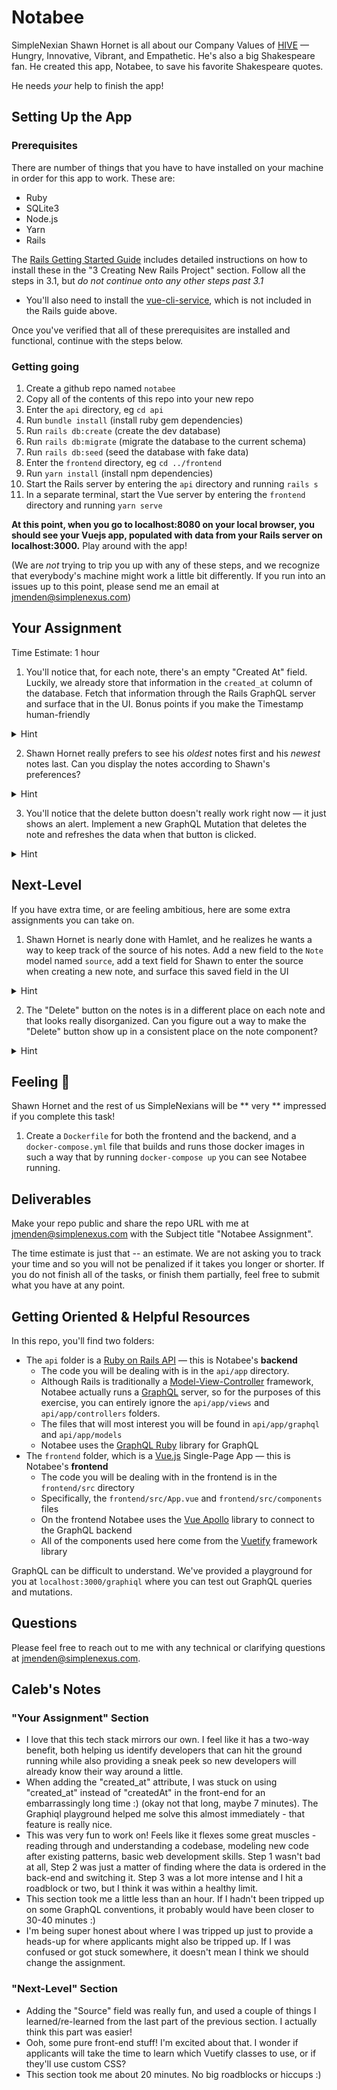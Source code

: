 # Notabee

SimpleNexian Shawn Hornet is all about our Company Values of [HIVE](https://www.simplenexus.com/careers/) — Hungry, Innovative, Vibrant, and Empathetic. He's also a big Shakespeare fan. He created this app, Notabee, to save his favorite Shakespeare quotes.

He needs *your* help to finish the app!

## Setting Up the App

### Prerequisites

There are number of things that you have to have installed on your machine in order for this app to work. These are:
* Ruby
* SQLite3
* Node.js
* Yarn
* Rails

The [Rails Getting Started Guide](https://guides.rubyonrails.org/getting_started.html) includes detailed instructions on how to install these in the "3 Creating New Rails Project" section. Follow all the steps in 3.1, but *do not continue onto any other steps past 3.1*

* You'll also need to install the [vue-cli-service](https://cli.vuejs.org/guide/installation.html), which is not included in the Rails guide above.

Once you've verified that all of these prerequisites are installed and functional, continue with the steps below.

### Getting going

1. Create a github repo named `notabee`
2. Copy all of the contents of this repo into your new repo
3. Enter the `api` directory, eg `cd api`
4. Run `bundle install` (install ruby gem dependencies)
5. Run `rails db:create` (create the dev database)
6. Run `rails db:migrate` (migrate the database to the current schema)
7. Run `rails db:seed` (seed the database with fake data)
8. Enter the `frontend` directory, eg `cd ../frontend`
9. Run `yarn install` (install npm dependencies)
10. Start the Rails server by entering the `api` directory and running `rails s`
11. In a separate terminal, start the Vue server by entering the `frontend` directory and running `yarn serve`

**At this point, when you go to localhost:8080 on your local browser, you should see your Vuejs app, populated with data from your Rails server on localhost:3000.** Play around with the app!

(We are *not* trying to trip you up with any of these steps, and we recognize that everybody's machine might work a little bit differently. If you run into an issues up to this point, please send me an email at <jmenden@simplenexus.com>)

## Your Assignment

Time Estimate: 1 hour

1. You'll notice that, for each note, there's an empty "Created At" field. Luckily, we already store that information in the `created_at` column of the database. Fetch that information through the Rails GraphQL server and surface that in the UI. Bonus points if you make the Timestamp human-friendly
<details>
  <summary>Hint</summary>
  On the frontend, you should add the created_at field to the query in <code>frontend/src/components/NotesDashboard.vue</code> , now just to figure out where it should be defined on the backend...
</details>

2. Shawn Hornet really prefers to see his *oldest* notes first and his *newest* notes last. Can you display the notes according to Shawn's preferences?
<details>
  <summary>Hint</summary>
  There's a one-line, one-word fix for this in the backend.
</details>

3. You'll notice that the delete button doesn't really work right now — it just shows an alert. Implement a new GraphQL Mutation that deletes the note and refreshes the data when that button is clicked.
<details>
  <summary>Hint</summary>
  Try to study and understand what the app is doing for the <code>AddNote</code> mutation, since this will behave very similarly.
</details>

## Next-Level

If you have extra time, or are feeling ambitious, here are some extra assignments you can take on.

1. Shawn Hornet is nearly done with Hamlet, and he realizes he wants a way to keep track of the source of his notes. Add a new field to the `Note` model named `source`, add a text field for Shawn to enter the source when creating a new note, and surface this saved field in the UI
<details>
  <summary>Hint</summary>
  This will require creating a rails database migration.
</details>

2. The "Delete" button on the notes is in a different place on each note and that looks really disorganized. Can you figure out a way to make the "Delete" button show up in a consistent place on the note component?
<details>
  <summary>Hint</summary>
  Maybe there's a way to utilize Vuetify's out-of-the-box <a href="https://vuetifyjs.com/en/components/grids/" target="_blank">grid system</a> here?
</details>


## Feeling 💯

Shawn Hornet and the rest of us SimpleNexians will be ** very ** impressed if you complete this task!

1. Create a `Dockerfile` for both the frontend and the backend, and a `docker-compose.yml` file that builds and runs those docker images in such a way that by running `docker-compose up` you can see Notabee running.


## Deliverables

Make your repo public and share the repo URL with me at <jmenden@simplenexus.com> with the Subject title "Notabee Assignment". 

The time estimate is just that -- an estimate. We are not asking you to track your time and so you will not be penalized if it takes you longer or shorter. If you do not finish all of the tasks, or finish them partially, feel free to submit what you have at any point.

## Getting Oriented & Helpful Resources

In this repo, you'll find two folders:
* The `api` folder is a [Ruby on Rails API](https://guides.rubyonrails.org/getting_started.html) — this is Notabee's **backend**
  * The code you will be dealing with is in the `api/app` directory.
  * Although Rails is traditionally a [Model-View-Controller](https://en.wikipedia.org/wiki/Model%E2%80%93view%E2%80%93controller) framework, Notabee actually runs a [GraphQL](https://graphql.org/) server, so for the purposes of this exercise, you can entirely ignore the `api/app/views` and `api/app/controllers` folders.
  * The files that will most interest you will be found in `api/app/graphql` and `api/app/models`
  * Notabee uses the [GraphQL Ruby](https://graphql-ruby.org/getting_started) library for GraphQL
* The `frontend` folder, which is a [Vue.js](https://vuejs.org/v2/guide/) Single-Page App — this is Notabee's **frontend**
  * The code you will be dealing with in the frontend is in the `frontend/src` directory
  * Specifically, the `frontend/src/App.vue` and `frontend/src/components` files
  * On the frontend Notabee uses the [Vue Apollo](https://apollo.vuejs.org/guide/apollo/) library to connect to the GraphQL backend
  * All of the components used here come from the [Vuetify](https://vuetifyjs.com/en/introduction/why-vuetify/) framework library

GraphQL can be difficult to understand. We've provided a playground for you at `localhost:3000/graphiql` where you can test out GraphQL queries and mutations.

## Questions

Please feel free to reach out to me with any technical or clarifying questions at <jmenden@simplenexus.com>.

## Caleb's Notes

### "Your Assignment" Section
- I love that this tech stack mirrors our own. I feel like it has a two-way benefit, both helping us identify developers that can hit the ground running while also providing a sneak peek so new developers will already know their way around a little.
- When adding the "created_at" attribute, I was stuck on using "created_at" instead of "createdAt" in the front-end for an embarrassingly long time :) (okay not that long, maybe 7 minutes). The Graphiql playground helped me solve this almost immediately - that feature is really nice.
- This was very fun to work on! Feels like it flexes some great muscles - reading through and understanding a codebase, modeling new code after existing patterns, basic web development skills. Step 1 wasn't bad at all, Step 2 was just a matter of finding where the data is ordered in the back-end and switching it. Step 3 was a lot more intense and I hit a roadblock or two, but I think it was within a healthy limit.
- This section took me a little less than an hour. If I hadn't been tripped up on some GraphQL conventions, it probably would have been closer to 30-40 minutes :)
- I'm being super honest about where I was tripped up just to provide a heads-up for where applicants might also be tripped up. If I was confused or got stuck somewhere, it doesn't mean I think we should change the assignment.

### "Next-Level" Section
- Adding the "Source" field was really fun, and used a couple of things I learned/re-learned from the last part of the previous section. I actually think this part was easier!
- Ooh, some pure front-end stuff! I'm excited about that. I wonder if applicants will take the time to learn which Vuetify classes to use, or if they'll use custom CSS?
- This section took me about 20 minutes. No big roadblocks or hiccups :)